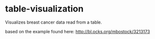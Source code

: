 # table-visualization
Visualizes breast cancer data read from a table. 

based on the example found here: http://bl.ocks.org/mbostock/3213173
